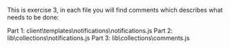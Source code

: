 This is exercise 3, in each file you will find comments which describes what needs to be done:

Part 1: client\templates\notifications\notifications.js
Part 2: lib\collections\notifications.js
Part 3: lib\collections\comments.js
